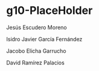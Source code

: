 # g10-PlaceHolder
Jesús Escudero Moreno

Isidro Javier García Fernández

Jacobo Elicha Garrucho

David Ramírez Palacios
